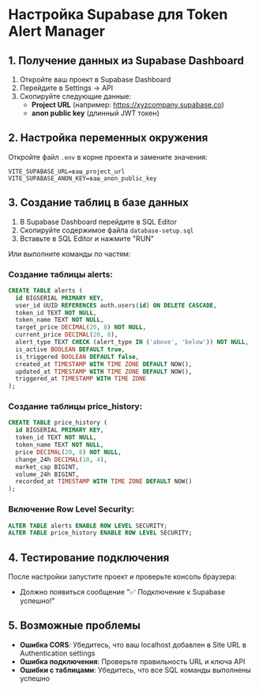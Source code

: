 # Настройка Supabase для Token Alert Manager

## 1. Получение данных из Supabase Dashboard

1. Откройте ваш проект в Supabase Dashboard
2. Перейдите в Settings → API
3. Скопируйте следующие данные:
   - **Project URL** (например: https://xyzcompany.supabase.co)
   - **anon public key** (длинный JWT токен)

## 2. Настройка переменных окружения

Откройте файл `.env` в корне проекта и замените значения:

```env
VITE_SUPABASE_URL=ваш_project_url
VITE_SUPABASE_ANON_KEY=ваш_anon_public_key
```

## 3. Создание таблиц в базе данных

1. В Supabase Dashboard перейдите в SQL Editor
2. Скопируйте содержимое файла `database-setup.sql`
3. Вставьте в SQL Editor и нажмите "RUN"

Или выполните команды по частям:

### Создание таблицы alerts:
```sql
CREATE TABLE alerts (
  id BIGSERIAL PRIMARY KEY,
  user_id UUID REFERENCES auth.users(id) ON DELETE CASCADE,
  token_id TEXT NOT NULL,
  token_name TEXT NOT NULL,
  target_price DECIMAL(20, 8) NOT NULL,
  current_price DECIMAL(20, 8),
  alert_type TEXT CHECK (alert_type IN ('above', 'below')) NOT NULL,
  is_active BOOLEAN DEFAULT true,
  is_triggered BOOLEAN DEFAULT false,
  created_at TIMESTAMP WITH TIME ZONE DEFAULT NOW(),
  updated_at TIMESTAMP WITH TIME ZONE DEFAULT NOW(),
  triggered_at TIMESTAMP WITH TIME ZONE
);
```

### Создание таблицы price_history:
```sql
CREATE TABLE price_history (
  id BIGSERIAL PRIMARY KEY,
  token_id TEXT NOT NULL,
  token_name TEXT NOT NULL,
  price DECIMAL(20, 8) NOT NULL,
  change_24h DECIMAL(10, 4),
  market_cap BIGINT,
  volume_24h BIGINT,
  recorded_at TIMESTAMP WITH TIME ZONE DEFAULT NOW()
);
```

### Включение Row Level Security:
```sql
ALTER TABLE alerts ENABLE ROW LEVEL SECURITY;
ALTER TABLE price_history ENABLE ROW LEVEL SECURITY;
```

## 4. Тестирование подключения

После настройки запустите проект и проверьте консоль браузера:
- Должно появиться сообщение "✅ Подключение к Supabase успешно!"

## 5. Возможные проблемы

- **Ошибка CORS**: Убедитесь, что ваш localhost добавлен в Site URL в Authentication settings
- **Ошибка подключения**: Проверьте правильность URL и ключа API
- **Ошибки с таблицами**: Убедитесь, что все SQL команды выполнены успешно